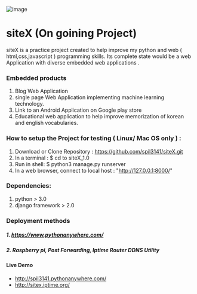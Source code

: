 ![image](http://spil3141.pythonanywhere.com/static/stage/Images/icon.png)
# siteX (On goining Project)
siteX is a practice project created to help improve my python and web ( html,css,javascript ) programming skills.
Its complete state would be a web Application with diverse embedded web applications . 

### Embedded products
1. Blog Web Application
2. single page Web Application implementing machine learning technology.
3. Link to an Android Application on Google play store
4. Educational web application to help improve memorization of korean and english vocabularies. 

### How to setup the Project for testing ( Linux/ Mac OS only ) : 
 1. Download or Clone Repository : https://github.com/spil3141/siteX.git
 2. In a terminal : $ cd to siteX_1.0 
 3. Run in shell: $ python3 manage.py runserver 
 3. In a web browser, connect to local host : "http://127.0.0.1:8000/"

### Dependencies: 
 1. python > 3.0
 2. django framework > 2.0

### Deployment methods
##### 1. https://www.pythonanywhere.com/
##### 2. Raspberry pi, Post Forwarding, Iptime Router DDNS Utility
#### Live Demo
  - http://spil3141.pythonanywhere.com/
  - http://sitex.iptime.org/
